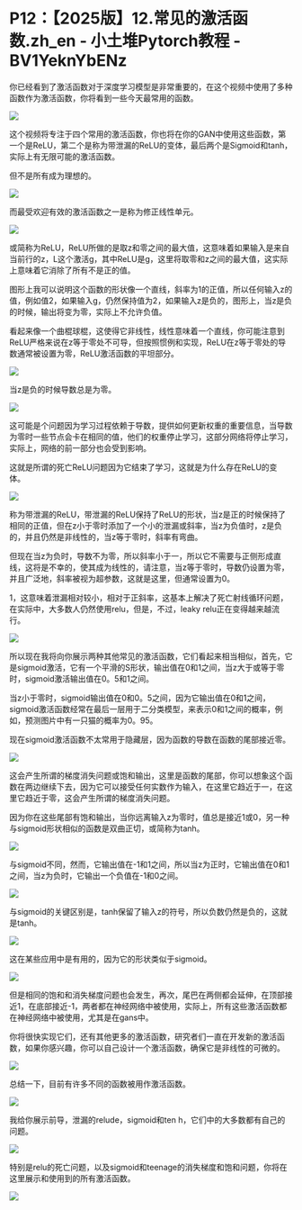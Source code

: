 # P12：【2025版】12.常见的激活函数.zh_en - 小土堆Pytorch教程 - BV1YeknYbENz

你已经看到了激活函数对于深度学习模型是非常重要的，在这个视频中使用了多种函数作为激活函数，你将看到一些今天最常用的函数。



![](img/19e71fb103f3c9bce78072484c89e630_1.png)

这个视频将专注于四个常用的激活函数，你也将在你的GAN中使用这些函数，第一个是ReLU，第二个是称为带泄漏的ReLU的变体，最后两个是Sigmoid和tanh，实际上有无限可能的激活函数。

但不是所有成为理想的。

![](img/19e71fb103f3c9bce78072484c89e630_3.png)

而最受欢迎有效的激活函数之一是称为修正线性单元。

![](img/19e71fb103f3c9bce78072484c89e630_5.png)

或简称为ReLU，ReLU所做的是取z和零之间的最大值，这意味着如果输入是来自当前行的z，L这个激活g，其中ReLU是g，这里将取零和z之间的最大值，这实际上意味着它消除了所有不是正的值。

图形上我可以说明这个函数的形状像一个直线，斜率为1的正值，所以任何输入z的值，例如值2，如果输入g，仍然保持值为2，如果输入z是负的，图形上，当z是负的时候，输出将变为零，实际上不允许负值。

看起来像一个曲棍球棍，这使得它非线性，线性意味着一个直线，你可能注意到ReLU严格来说在z等于零处不可导，但按照惯例和实现，ReLU在z等于零处的导数通常被设置为零，ReLU激活函数的平坦部分。



![](img/19e71fb103f3c9bce78072484c89e630_7.png)

当z是负的时候导数总是为零。

![](img/19e71fb103f3c9bce78072484c89e630_9.png)

这可能是个问题因为学习过程依赖于导数，提供如何更新权重的重要信息，当导数为零时一些节点会卡在相同的值，他们的权重停止学习，这部分网络将停止学习，实际上，网络的前一部分也会受到影响。

这就是所谓的死亡ReLU问题因为它结束了学习，这就是为什么存在ReLU的变体。

![](img/19e71fb103f3c9bce78072484c89e630_11.png)

称为带泄漏的ReLU，带泄漏的ReLU保持了ReLU的形状，当z是正的时候保持了相同的正值，但在z小于零时添加了一个小的泄漏或斜率，当z为负值时，z是负的，并且仍然是非线性的，当z等于零时，斜率有弯曲。

但现在当z为负时，导数不为零，所以斜率小于一，所以它不需要与正侧形成直线，这将是不幸的，使其成为线性的，请注意，当z等于零时，导数仍设置为零，并且广泛地，斜率被视为超参数，这就是这里，但通常设置为0。

1，这意味着泄漏相对较小，相对于正斜率，这基本上解决了死亡射线循环问题，在实际中，大多数人仍然使用relu，但是，不过，leaky relu正在变得越来越流行。



![](img/19e71fb103f3c9bce78072484c89e630_13.png)

所以现在我将向你展示两种其他常见的激活函数，它们看起来相当相似，首先，它是sigmoid激活，它有一个平滑的S形状，输出值在0和1之间，当z大于或等于零时，sigmoid激活输出值在0。5和1之间。

当z小于零时，sigmoid输出值在0和0。5之间，因为它输出值在0和1之间，sigmoid激活函数经常在最后一层用于二分类模型，来表示0和1之间的概率，例如，预测图片中有一只猫的概率为0。95。

现在sigmoid激活函数不太常用于隐藏层，因为函数的导数在函数的尾部接近零。

![](img/19e71fb103f3c9bce78072484c89e630_15.png)

这会产生所谓的梯度消失问题或饱和输出，这里是函数的尾部，你可以想象这个函数在两边继续下去，因为它可以接受任何实数作为输入，在这里它趋近于一，在这里它趋近于零，这会产生所谓的梯度消失问题。

因为你在这些尾部有饱和输出，当你远离输入z为零时，值总是接近1或0，另一种与sigmoid形状相似的函数是双曲正切，或简称为tanh。



![](img/19e71fb103f3c9bce78072484c89e630_17.png)

与sigmoid不同，然而，它输出值在-1和1之间，所以当z为正时，它输出值在0和1之间，当z为负时，它输出一个负值在-1和0之间。



![](img/19e71fb103f3c9bce78072484c89e630_19.png)

与sigmoid的关键区别是，tanh保留了输入z的符号，所以负数仍然是负的，这就是tanh。

![](img/19e71fb103f3c9bce78072484c89e630_21.png)

这在某些应用中是有用的，因为它的形状类似于sigmoid。

![](img/19e71fb103f3c9bce78072484c89e630_23.png)

但是相同的饱和和消失梯度问题也会发生，再次，尾巴在两侧都会延伸，在顶部接近1，在底部接近-1，两者都在神经网络中被使用，实际上，所有这些激活函数都在神经网络中被使用，尤其是在gans中。

你将很快实现它们，还有其他更多的激活函数，研究者们一直在开发新的激活函数，如果你感兴趣，你可以自己设计一个激活函数，确保它是非线性的可微的。



![](img/19e71fb103f3c9bce78072484c89e630_25.png)

总结一下，目前有许多不同的函数被用作激活函数。

![](img/19e71fb103f3c9bce78072484c89e630_27.png)

我给你展示前导，泄漏的relude，sigmoid和ten h，它们中的大多数都有自己的问题。

![](img/19e71fb103f3c9bce78072484c89e630_29.png)

特别是relu的死亡问题，以及sigmoid和teenage的消失梯度和饱和问题，你将在这里展示和使用到的所有激活函数。



![](img/19e71fb103f3c9bce78072484c89e630_31.png)